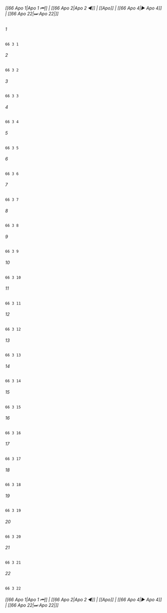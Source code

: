 
###### [[66 Apo 1|Apo 1 ⏮]] | [[66 Apo 2|Apo 2 ◀]] | [[Apo]] | [[66 Apo 4|▶ Apo 4]] | [[66 Apo 22|⏭ Apo 22|]]

###### 1
``` verse
66 3 1 
```
###### 2
``` verse
66 3 2 
```
###### 3
``` verse
66 3 3 
```
###### 4
``` verse
66 3 4 
```
###### 5
``` verse
66 3 5 
```
###### 6
``` verse
66 3 6 
```
###### 7
``` verse
66 3 7 
```
###### 8
``` verse
66 3 8 
```
###### 9
``` verse
66 3 9 
```
###### 10
``` verse
66 3 10 
```
###### 11
``` verse
66 3 11 
```
###### 12
``` verse
66 3 12 
```
###### 13
``` verse
66 3 13 
```
###### 14
``` verse
66 3 14 
```
###### 15
``` verse
66 3 15 
```
###### 16
``` verse
66 3 16 
```
###### 17
``` verse
66 3 17 
```
###### 18
``` verse
66 3 18 
```
###### 19
``` verse
66 3 19 
```
###### 20
``` verse
66 3 20 
```
###### 21
``` verse
66 3 21 
```
###### 22
``` verse
66 3 22 
```

###### [[66 Apo 1|Apo 1 ⏮]] | [[66 Apo 2|Apo 2 ◀]] | [[Apo]] | [[66 Apo 4|▶ Apo 4]] | [[66 Apo 22|⏭ Apo 22|]]

